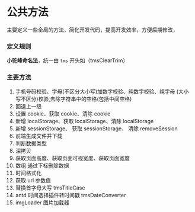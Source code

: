 # 公共方法

主要定义一些全局的方法，简化开发代码，提高开发效率，方便后期修改，

### 定义规则

**小驼峰命名法**，统一由 `tms` 开头如（tmsClearTrim）

### 主要方法

1.  手机号码校验、字母(不区分大小写)加数字校验、纯数字校验、纯字母 (大小写不区分)校验,去除字符串中的空格(包括中间空格)
2.  回退上一级
3.  设置 cookie、获取 cookie、清除 cookie
4.  新增 localStorage、获取 localStorage、清除 localStorage
5.  新增 sessionStorage、 获取 sessionStorage、 清除 removeSession
6.  前端生成文件并下载
7.  判断数据类型
8.  深拷贝
9.  获取页面高度、获取页面可视宽度、获取页面宽度
10. 数组 通过下标删除数据
11. 时间格式化
12. 获取 url 参数值
13. 替换首字母大写 tmsTitleCase
14. antd 时间选择插件转时间戳 tmsDateConverter
15. imgLoader 图片加载器
